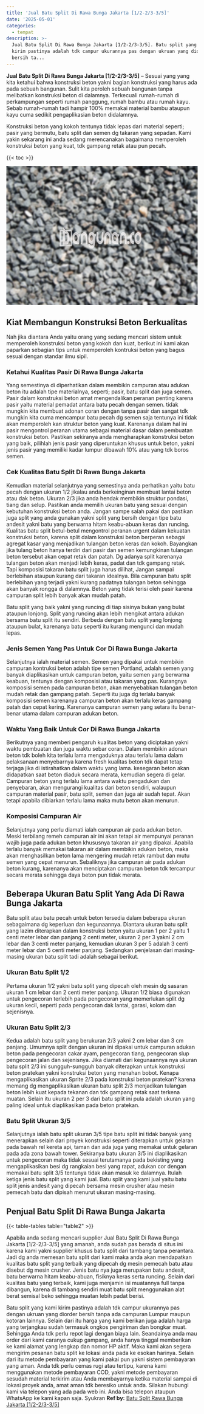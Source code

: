 ```yaml
---
title: 'Jual Batu Split Di Rawa Bunga Jakarta [1/2-2/3-3/5]'
date: '2025-05-01'
categories:
  - tempat
description: >-
  Jual Batu Split Di Rawa Bunga Jakarta [1/2-2/3-3/5]. Batu split yang kami
  kirim pastinya adalah tdk campur ukurannya pas dengan ukruan yang diorder
  bersih ta...
---
```


**Jual Batu Split Di Rawa Bunga Jakarta \[1/2-2/3-3/5\]** – Sesuai yang yang kita ketahui bahwa konstruksi beton yakni bagian konstruksi yang harus ada pada sebuah bangunan. Sulit kita peroleh sebuah bangunan tanpa melibatkan konstruksi beton di dalamnya. Terkecuali rumah-rumah di perkampungan seperti rumah panggung, rumah bambu atau rumah kayu. Sebab rumah-rumah tadi hampir 100% memakai material bambu ataupun kayu cuma sedikit pengaplikasian beton didalamnya.

Konstruksi beton yang kokoh tentunya tidak lepas dari material seperti; pasir yang bermutu, batu split dan semen dg takaran yang sepadan. Kami yakin sekarang ini anda sedang merencanakan bagaimana memperoleh konstruksi beton yang kuat, tdk gampang retak atau pun pecah.

{{< toc >}}

![Jual Batu Split Di Rawa Bunga Jakarta [1/2-2/3-3/5]](/images/jual-batu-split-18.png)

## Kiat Membangun Konstruksi Beton Berkualitas

Nah jika diantara Anda yaitu orang yang sedang mencari sistem untuk memperoleh konstruksi beton yang kokoh dan kuat, berikut ini kami akan paparkan sebagian tips untuk memperoleh kontruksi beton yang bagus sesuai dengan standar ilmu sipil.

### Ketahui Kualitas Pasir Di Rawa Bunga Jakarta

Yang semestinya di diperhatikan dalam membikin campuran atau adukan beton itu adalah tipe materialnya, seperti; pasir, batu split dan juga semen. Pasir dalam konstruksi beton amat mengendalikan peranan penting karena pasir yaitu material pemadat antara batu pecah dengan semen. tidak mungkin kita membuat adonan coran dengan tanpa pasir dan sangat tdk mungkin kita cuma mencampur batu pecah dg semen saja tentunya ini tidak akan memperoleh kan struktur beton yang kuat. Karenanya dalam hal ini pasir mengontrol peranan utama sebagai material dasar dalam pembuatan konstruksi beton. Pastikan sekiranya anda mengharapkan konstruksi beton yang baik, pilihlah jenis pasir yang diperuntukan khusus untuk beton, yakni jenis pasir yang memiliki kadar lumpur dibawah 10% atau yang tdk boros semen.

### Cek Kualitas Batu Split Di Rawa Bunga Jakarta

Kemudian material selanjutnya yang semestinya anda perhatikan yaitu batu pecah dengan ukuran 1/2 jikalau anda berkeinginan membuat lantai beton atau dak beton. Ukuran 2/3 jika anda hendak membikin struktur pondasi, tiang dan selup. Pastikan anda memilih ukuran batu yang sesuai dengan kebutuhan konstruksi beton anda. Jangan sampe salah pakai dan pastikan juga split yang anda gunakan yakni split yang bersih dengan tipe batu andesit yakni batu yang berwarna hitam keabu-abuan keras dan runcing. Kualitas batu split betul-betul mengontrol peranan urgent dalam kekuatan konstruksi beton, karena split dalam konstruksi beton berperan sebagai agregat kasar yang menjadikan tulangan beton keras dan kokoh. Bayangkan jika tulang beton hanya terdiri dari pasir dan semen kemungkinan tulangan beton tersebut akan cepat retak dan patah. Dg adanya split karenanya tulangan beton akan menjadi lebih keras, padat dan tdk gampang retak. Tapi komposisi takaran batu split juga harus dilihat, Jangan sampai berlebihan ataupun kurang dari takaran idealnya. Bila campuran batu split berlebihan yang terjadi yakni kurang padatnya tulangan beton sehingga akan banyak rongga di dalamnya. Beton yang tidak terisi oleh pasir karena campuran split lebih banyak akan mudah patah.

Batu split yang baik yakni yang runcing di tiap sisinya bukan yang bulat ataupun lonjong. Split yang runcing akan lebih mengikat antara adukan bersama batu split itu sendiri. Berbeda dengan batu split yang lonjong ataupun bulat, karenanya batu seperti itu kurang mengunci dan mudah lepas.

### Jenis Semen Yang Pas Untuk Cor Di Rawa Bunga Jakarta

Selanjutnya ialah material semen. Semen yang dipakai untuk membikin campuran kontruksi beton adalah tipe semen Portland, adalah semen yang banyak diaplikasikan untuk campuran beton, yaitu semen yang berwarna keabuan, tentunya dengan komposisi atau takaran yang pas. Kurangnya komposisi semen pada campuran beton, akan menyebabkan tulangan beton mudah retak dan gampang patah. Seperti itu juga dg terlalu banyak komposisi semen karenanya campuran beton akan terlalu keras gampang patah dan cepat kering. Karenanya campuran semen yang setara itu benar-benar utama dalam campuran adukan beton.

### Waktu Yang Baik Untuk Cor Di Rawa Bunga Jakarta

Berikutnya yang memberi pengaruh kualitas beton yang diciptakan yakni waktu pembuatan dan juga waktu sebar coran. Dalam membikin adonan beton tdk boleh kita terlalu lama mengaduknya atau terlalu lama dalam pelaksanaan menyebarnya karena fresh kualitas beton tdk dapat tetap terjaga jika di istirahatkan dalam waktu yang lama. kesegaran beton akan didapatkan saat beton diaduk secara merata, kemudian segera di gelar. Campuran beton yang terlalu lama antara waktu pengadukan dan penyebaran, akan mengurangi kualitas dari beton sendiri, walaupun campuran material pasir, batu split, semen dan juga air sudah tepat. Akan tetapi apabila dibiarkan terlalu lama maka mutu beton akan menurun.

### Komposisi Campuran Air

Selanjutnya yang perlu diamati ialah campuran air pada adukan beton. Meski terbilang remeh campuran air ini akan tetapi air mempunyai peranan wajib juga pada adukan beton khususnya takaran air yang dipakai. Apabila terlalu banyak memakai takaran air dalam membikin adukan beton, maka akan menghasilkan beton lama mengering mudah retak rambut dan mutu semen yang cepat menurun. Sebaliknya jika campuran air pada adukan beton kurang, karenanya akan menciptakan campuran beton tdk tercampur secara merata sehingga daya beton pun tidak merata.

## Beberapa Ukuran Batu Split Yang Ada Di Rawa Bunga Jakarta

Batu split atau batu pecah untuk beton tersedia dalam beberapa ukuran sebagaimana dg keperluan dan kegunaannya. Diantara ukuran batu split yang lazim diterapkan dalam konstruksi beton yaitu ukuran 1 per 2 yaitu 1 centi meter lebar dan panjang 2 centi meter, ukuran 2 per 3 yakni 2 cm lebar dan 3 centi meter panjang, kemudian ukuran 3 per 5 adalah 3 centi meter lebar dan 5 centi meter panjang. Sedangkan penjelasan dari masing-masing ukuran batu split tadi adalah sebagai berikut.

### Ukuran Batu Split 1/2

Pertama ukuran 1/2 yakni batu split yang dipecah oleh mesin dg sasaran ukuran 1 cm lebar dan 2 centi meter panjang. Ukuran 1/2 biasa digunakan untuk pengecoran terlebih pada pengecoran yang memerlukan split dg ukuran kecil, seperti pada pengecoran dak lantai, garasi, kolom dan sejenisnya.

### Ukuran Batu Split 2/3

Kedua adalah batu split yang berukuran 2/3 yakni 2 cm lebar dan 3 cm panjang. Umumnya split dengan ukuran ini dipakai untuk campuran adukan beton pada pengecoran cakar ayam, pengecoran tiang, pengecoran slup pengecoran jalan dan sejenisnya. Jika diamati dari kegunaannya nya ukuran batu split 2/3 ini sungguh-sungguh banyak diterapkan untuk konstruksi beton pratekan yakni konstruksi beton yang menahan bobot. Kenapa mengaplikasikan ukuran Sprite 2/3 pada konstruksi beton pratekan? karena memang dg mengaplikasikan ukuran batu split 2/3 menjadikan tulangan beton lebih kuat kepada tekanan dan tdk gampang retak saat terkena muatan. Selain itu ukuran 2 per 3 dari batu split ini pula adalah ukuran yang paling ideal untuk diaplikasikan pada beton pratekan.

### Batu Split Ukuran 3/5

Selanjutnya ialah batu split ukuran 3/5 tipe batu split ini tidak banyak yang menerapkan selain dari proyek konstruksi seperti diterapkan untuk gelaran pada bawah rel kereta api, taman dan ada juga yang memakai untuk gelaran pada ada zona bawah tower. Sekiranya batu ukuran 3/5 ini diaplikasikan untuk pengecoran maka tidak sesuai terutamanya pada bekisting yang mengaplikasikan besi dg rangkaian besi yang rapat, adukan cor dengan memakai batu split 3/5 tentunya tidak akan masuk ke dalamnya. Itulah ketiga jenis batu split yang kami jual. Batu split yang kami jual yaitu batu split jenis andesit yang dipecah bersama mesin crusher atau mesin pemecah batu dan dipisah menurut ukuran masing-masing.

## Penjual Batu Split Di Rawa Bunga Jakarta

{{< table-tables table="table2" >}}

Apabila anda sedang mencari supplier Jual Batu Split Di Rawa Bunga Jakarta \[1/2-2/3-3/5\] yang amanah, anda sudah pas berada di situs ini karena kami yakni supplier khusus batu split dari tambang tanpa perantara. Jadi dg anda memesan batu split dari kami maka anda akan mendapatkan kualitas batu split yang terbaik yang dipecah dg mesin pemecah batu atau disebut dg mesin crusher. Jenis batu nya juga merupakan batu andesit, batu berwarna hitam keabu-abuan, fisiknya keras serta runcing. Selain dari kualitas batu yang terbaik, kami juga menjamin isi muatannya full tanpa dibangun, karena di tambang sendiri muat batu split menggunakan alat berat semisal beko sehingga muatan lebih padat berisi.

Batu split yang kami kirim pastinya adalah tdk campur ukurannya pas dengan ukruan yang diorder bersih tanpa ada campuran Lumpur maupun kotoran lainnya. Selain dari itu harga yang kami berikan juga adalah harga yang terjangkau sudah termasuk ongkos pengiriman dan bongkar muat. Sehingga Anda tdk perlu repot lagi dengan biaya lain. Seandainya anda mau order dari kami caranya cukup gampang, anda hanya tinggal memberikan ke kami alamat yang lengkap dan nomor HP aktif. Maka kami akan segera mengirim pesanan batu split ke lokasi anda pada ke esokan harinya. Selain dari itu metode pembayaran yang kami pakai pun yakni sistem pembayaran yang aman. Anda tdk perlu cemas rugi atau tertipu, karena kami menggunakan metode pembayaran COD, yakni metode pembayaran sesudah material terkirim atau Anda membayarnya ketika material sampai di lokasi proyek anda, amat aman tdk beresiko untuk anda. Silakan hubungi kami via telepon yang ada pada web ini. Anda bisa telepon ataupun WhatsApp ke kami kapan saja. Syukran
**Ref by:** [Batu Split Rawa Bunga Jakarta [1/2-2/3-3/5]](https://id.wikipedia.org/wiki/Batu)
